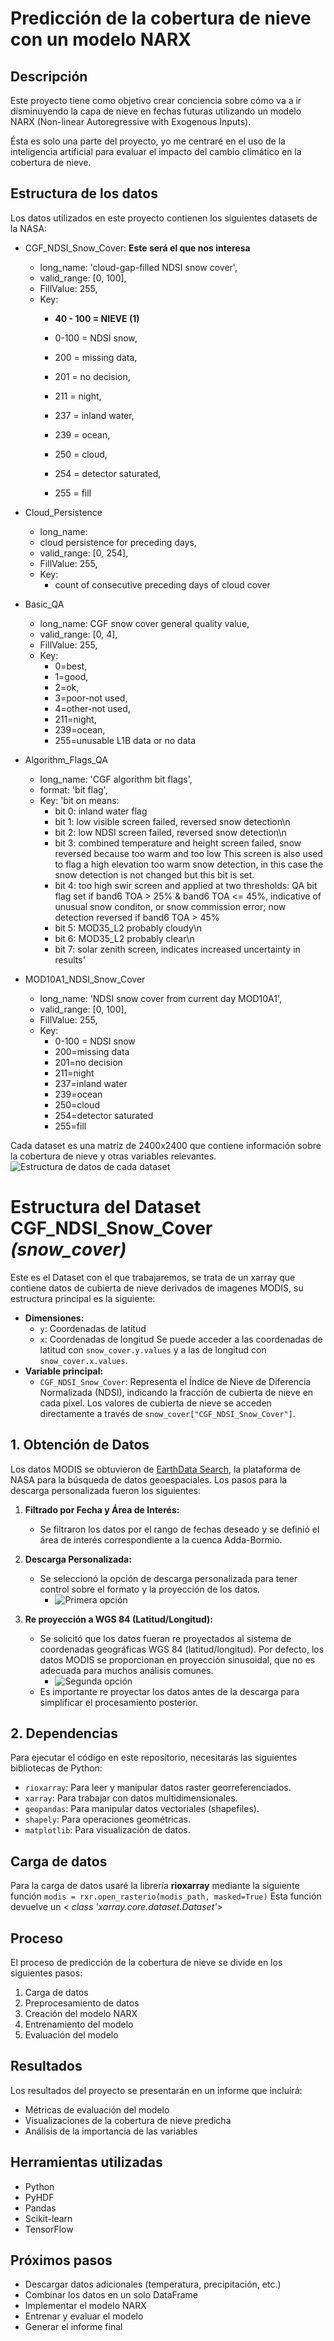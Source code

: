 # Predicción de la cobertura de nieve con un modelo NARX

## Descripción

Este proyecto tiene como objetivo crear conciencia sobre cómo va a ir disminuyendo la capa de nieve en fechas futuras utilizando un modelo NARX (Non-linear Autoregressive with Exogenous Inputs).

Ésta es solo una parte del proyecto, yo me centraré en el uso de la inteligencia artificial para evaluar el impacto del cambio climático en la cobertura de nieve.

## Estructura de los datos

Los datos utilizados en este proyecto contienen los siguientes datasets de la NASA:

* CGF_NDSI_Snow_Cover: **Este será el que nos interesa**
    - long_name: 'cloud-gap-filled NDSI snow cover',
    - valid_range: [0, 100],
    - FillValue: 255,
    - Key:
        - **40 - 100 = NIEVE (1)**

        - 0-100 = NDSI snow,
        - 200 = missing data,
        - 201 = no decision,
        - 211 = night,
        - 237 = inland water,
        - 239 = ocean,
        - 250 = cloud,
        - 254 = detector saturated,
        - 255 = fill

* Cloud_Persistence
    - long_name:
    - cloud persistence for preceding days,
    - valid_range: [0, 254],
    - FillValue: 255,
    - Key:
        - count of consecutive preceding days of cloud cover

* Basic_QA
    - long_name: CGF snow cover general quality value,
    - valid_range: [0, 4],
    - FillValue: 255,
    - Key:
        - 0=best,
        - 1=good,
        - 2=ok,
        - 3=poor-not used,
        - 4=other-not used,
        - 211=night,
        - 239=ocean,
        - 255=unusable L1B data or no data

* Algorithm_Flags_QA
    - long_name: 'CGF algorithm bit flags',
    - format: 'bit flag',
    - Key: 'bit on means:
        - bit 0: inland water flag
        - bit 1: low visible screen failed, reversed snow detection\n    
        - bit 2: low NDSI screen failed, reversed snow detection\n
        - bit 3: combined temperature and height screen failed, snow reversed because too warm and too low
            This screen is also used to flag a high elevation too warm snow detection,
                in this case the snow detection is not changed but this bit is set.
        - bit 4: too high swir screen and applied at two thresholds: QA bit flag set if band6 TOA > 25% & band6 TOA <= 45%, indicative of unusual snow conditon, or snow commission error; now detection reversed if band6 TOA > 45%
        - bit 5: MOD35_L2 probably cloudy\n
        - bit 6: MOD35_L2 probably clear\n
        - bit 7: solar zenith screen, indicates increased uncertainty in results'

* MOD10A1_NDSI_Snow_Cover
    - long_name: 'NDSI snow cover from current day MOD10A1',
    - valid_range: [0, 100],
    - FillValue: 255,
    - Key:
        - 0-100 = NDSI snow
        - 200=missing data
        - 201=no decision
        - 211=night
        - 237=inland water
        - 239=ocean
        - 250=cloud
        - 254=detector saturated
        - 255=fill

Cada dataset es una matriz de 2400x2400 que contiene información sobre la cobertura de nieve y otras variables relevantes.
![Estructura de datos de cada dataset](img/estructura_datos.drawio.png)

# Estructura del Dataset CGF_NDSI_Snow_Cover _(snow_cover)_
Este es el Dataset con el que trabajaremos, se trata de un xarray que contiene datos de cubierta de nieve derivados de imagenes MODIS, su estructura principal es la siguiente:
* **Dimensiones:**
    * `y`: Coordenadas de latitud
    * `x`: Coordenadas de longitud
    Se puede acceder a las coordenadas de latitud con `snow_cover.y.values` y a las de longitud con `snow_cover.x.values`.
* **Variable principal:**
    * `CGF_NDSI_Snow_Cover`: Representa el Índice de Nieve de Diferencia Normalizada (NDSI), indicando la fracción de cubierta de nieve en cada píxel.
    Los valores de cubierta de nieve se acceden directamente a través de `snow_cover["CGF_NDSI_Snow_Cover"]`.


## 1. Obtención de Datos

Los datos MODIS se obtuvieron de [EarthData Search](https://search.earthdata.nasa.gov/search), la plataforma de NASA para la búsqueda de datos geoespaciales. Los pasos para la descarga personalizada fueron los siguientes:

1.  **Filtrado por Fecha y Área de Interés:**
    * Se filtraron los datos por el rango de fechas deseado y se definió el área de interés correspondiente a la cuenca Adda-Bormio.

2.  **Descarga Personalizada:**
    * Se seleccionó la opción de descarga personalizada para tener control sobre el formato y la proyección de los datos.
        * ![Primera opción](img/option1.png)
3.  **Re proyección a WGS 84 (Latitud/Longitud):**
    * Se solicitó que los datos fueran re proyectados al sistema de coordenadas geográficas WGS 84 (latitud/longitud). Por defecto, los datos MODIS se proporcionan en proyección sinusoidal, que no es adecuada para muchos análisis comunes.
        * ![Segunda opción](img/option2.png)
    * Es importante re proyectar los datos antes de la descarga para simplificar el procesamiento posterior.

## 2. Dependencias

Para ejecutar el código en este repositorio, necesitarás las siguientes bibliotecas de Python:

* `rioxarray`: Para leer y manipular datos raster georreferenciados.
* `xarray`: Para trabajar con datos multidimensionales.
* `geopandas`: Para manipular datos vectoriales (shapefiles).
* `shapely`: Para operaciones geométricas.
* `matplotlib`: Para visualización de datos.

## Carga de datos
Para la carga de datos usaré la librería **rioxarray** mediante la siguiente función
    `modis = rxr.open_rasterio(modis_path, masked=True)`
Esta función devuelve un *\< class \'xarray.core.dataset.Dataset\'\>*


## Proceso

El proceso de predicción de la cobertura de nieve se divide en los siguientes pasos:

1. Carga de datos
2. Preprocesamiento de datos
3. Creación del modelo NARX
4. Entrenamiento del modelo
5. Evaluación del modelo

## Resultados

Los resultados del proyecto se presentarán en un informe que incluirá:

* Métricas de evaluación del modelo
* Visualizaciones de la cobertura de nieve predicha
* Análisis de la importancia de las variables

## Herramientas utilizadas

* Python
* PyHDF
* Pandas
* Scikit-learn
* TensorFlow

## Próximos pasos

* Descargar datos adicionales (temperatura, precipitación, etc.)
* Combinar los datos en un solo DataFrame
* Implementar el modelo NARX
* Entrenar y evaluar el modelo
* Generar el informe final
